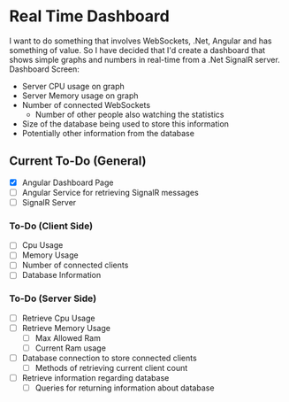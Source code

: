 # Real Time Dashboard
I want to do something that involves WebSockets, .Net, Angular and has something of value.
So I have decided that I'd create a dashboard that shows simple graphs and numbers in real-time from a .Net SignalR server.
Dashboard Screen:
- Server CPU usage on graph
- Server Memory usage on graph
- Number of connected WebSockets
    - Number of other people also watching the statistics
- Size of the database being used to store this information
- Potentially other information from the database

## Current To-Do (General)
- [x] Angular Dashboard Page
- [ ] Angular Service for retrieving SignalR messages
- [ ] SignalR Server 
### To-Do (Client Side)
- [ ] Cpu Usage
- [ ] Memory Usage
- [ ] Number of connected clients
- [ ] Database Information
### To-Do (Server Side)
- [ ] Retrieve Cpu Usage
- [ ] Retrieve Memory Usage
    - [ ] Max Allowed Ram 
    - [ ] Current Ram usage
- [ ] Database connection to store connected clients
    - [ ] Methods of retrieving current client count
- [ ] Retrieve information regarding database 
    - [ ] Queries for returning information about database
